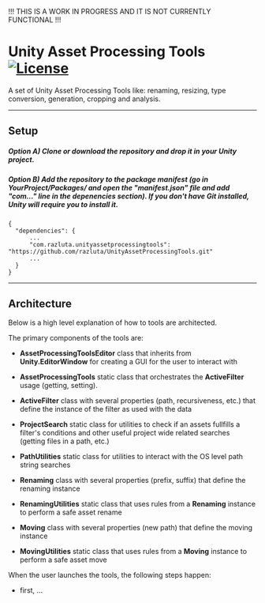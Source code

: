 !!! THIS IS A WORK IN PROGRESS AND IT IS NOT CURRENTLY FUNCTIONAL !!!

# Unity Asset Processing Tools [![License](https://img.shields.io/badge/License-MIT-lightgrey.svg?style=flat)](http://mit-license.org)
A set of Unity Asset Processing Tools like: renaming, resizing, type conversion, generation, cropping and analysis.


*  *  *  *  *

## Setup
##### Option A) Clone or download the repository and drop it in your Unity project.
##### Option B) Add the repository to the package manifest (go in YourProject/Packages/ and open the "manifest.json" file and add "com..." line in the depenencies section). If you don't have Git installed, Unity will require you to install it.
```
{
  "dependencies": {
      ...
      "com.razluta.unityassetprocessingtools": "https://github.com/razluta/UnityAssetProcessingTools.git"
      ...
  }
}
```
*  *  *  *  *
## Architecture
Below is a high level explanation of how to tools are architected.

The primary components of the tools are:
- **AssetProcessingToolsEditor** class that inherits from **Unity.EditorWindow** for creating a GUI for the user to interact with
- **AssetProcessingTools** static class that orchestrates the **ActiveFilter** usage (getting, setting).
- **ActiveFilter** class with several properties (path, recursiveness, etc.) that define the instance of the filter as used with the data

- **ProjectSearch** static class for utilities to check if an assets fullfills a filter's conditions and other useful project wide related searches (getting files in a path, etc.)
- **PathUtilities** static class for utilities to interact with the OS level path string searches

- **Renaming** class with several properties (prefix, suffix) that define the renaming instance 
- **RenamingUtilities** static class that uses rules from a **Renaming** instance to perform a safe asset rename
- **Moving** class with several properties (new path) that define the moving instance 
- **MovingUtilities** static class that uses rules from a **Moving** instance to perform a safe asset move

When the user launches the tools, the following steps happen:
- first, ...

